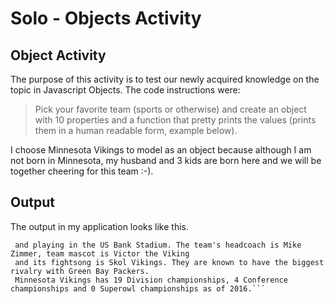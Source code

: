 # Solo - Objects Activity

## Object Activity
The purpose of this activity is to test our newly acquired knowledge on the topic in Javascript Objects. The code instructions were:
>Pick your favorite team (sports or otherwise) and create an object with 10 properties
>and a function that pretty prints the values (prints them in a human readable form, example below).

I choose Minnesota Vikings to model as an object because although I am not born in Minnesota, my husband and 3 kids are born here and we will be together cheering for this team :-).


## Output
The output in my application looks like this.


```The Minnesota Vikings are an American football team in Minneapolis, Minnesota. The team is owned by Zygi Wilf
 and playing in the US Bank Stadium. The team's headcoach is Mike Zimmer, team mascot is Victor the Viking
 and its fightsong is Skol Vikings. They are known to have the biggest rivalry with Green Bay Packers.
 Minnesota Vikings has 19 Division championships, 4 Conference championships and 0 Superowl championships as of 2016.```
